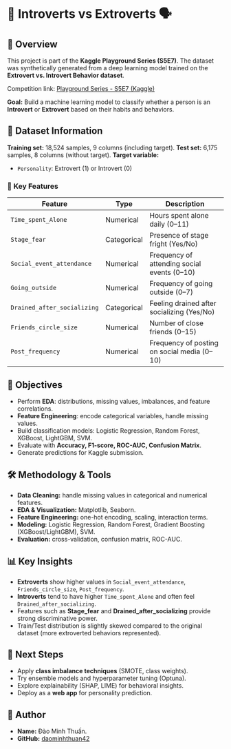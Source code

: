 # 🙈 Introverts vs Extroverts 🗣️

## 📌 Overview

This project is part of the **Kaggle Playground Series (S5E7)**.
The dataset was synthetically generated from a deep learning model trained on the **Extrovert vs. Introvert Behavior dataset**.

Competition link: [Playground Series - S5E7 (Kaggle)](https://www.kaggle.com/competitions/playground-series-s5e7)

**Goal:** Build a machine learning model to classify whether a person is an **Introvert** or **Extrovert** based on their habits and behaviors.

## 📂 Dataset Information

**Training set:** 18,524 samples, 9 columns (including target).
**Test set:** 6,175 samples, 8 columns (without target).
**Target variable:**

* `Personality`: Extrovert (1) or Introvert (0)

### 🔑 Key Features

| Feature                     | Type        | Description                                 |
| --------------------------- | ----------- | ------------------------------------------- |
| `Time_spent_Alone`          | Numerical   | Hours spent alone daily (0–11)              |
| `Stage_fear`                | Categorical | Presence of stage fright (Yes/No)           |
| `Social_event_attendance`   | Numerical   | Frequency of attending social events (0–10) |
| `Going_outside`             | Numerical   | Frequency of going outside (0–7)            |
| `Drained_after_socializing` | Categorical | Feeling drained after socializing (Yes/No)  |
| `Friends_circle_size`       | Numerical   | Number of close friends (0–15)              |
| `Post_frequency`            | Numerical   | Frequency of posting on social media (0–10) |

## 🎯 Objectives

* Perform **EDA**: distributions, missing values, imbalances, and feature correlations.
* **Feature Engineering**: encode categorical variables, handle missing values.
* Build classification models: Logistic Regression, Random Forest, XGBoost, LightGBM, SVM.
* Evaluate with **Accuracy, F1-score, ROC-AUC, Confusion Matrix**.
* Generate predictions for Kaggle submission.

## 🛠 Methodology & Tools

* **Data Cleaning:** handle missing values in categorical and numerical features.
* **EDA & Visualization:** Matplotlib, Seaborn.
* **Feature Engineering:** one-hot encoding, scaling, interaction terms.
* **Modeling:** Logistic Regression, Random Forest, Gradient Boosting (XGBoost/LightGBM), SVM.
* **Evaluation:** cross-validation, confusion matrix, ROC-AUC.

## 📊 Key Insights

* **Extroverts** show higher values in `Social_event_attendance`, `Friends_circle_size`, `Post_frequency`.
* **Introverts** tend to have higher `Time_spent_Alone` and often feel `Drained_after_socializing`.
* Features such as **Stage\_fear** and **Drained\_after\_socializing** provide strong discriminative power.
* Train/Test distribution is slightly skewed compared to the original dataset (more extroverted behaviors represented).

## 🚀 Next Steps

* Apply **class imbalance techniques** (SMOTE, class weights).
* Try ensemble models and hyperparameter tuning (Optuna).
* Explore explainability (SHAP, LIME) for behavioral insights.
* Deploy as a **web app** for personality prediction.

## 👤 Author

* **Name:** Đào Minh Thuấn.
* **GitHub:** [daominhthuan42](https://github.com/daominhthuan42)
